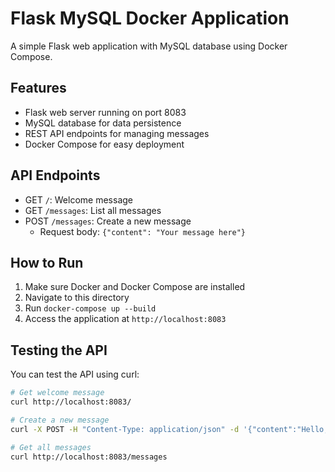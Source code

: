 # Flask MySQL Docker Application

A simple Flask web application with MySQL database using Docker Compose.

## Features
- Flask web server running on port 8083
- MySQL database for data persistence
- REST API endpoints for managing messages
- Docker Compose for easy deployment

## API Endpoints
- GET `/`: Welcome message
- GET `/messages`: List all messages
- POST `/messages`: Create a new message
  - Request body: `{"content": "Your message here"}`

## How to Run
1. Make sure Docker and Docker Compose are installed
2. Navigate to this directory
3. Run `docker-compose up --build`
4. Access the application at `http://localhost:8083`

## Testing the API
You can test the API using curl:

```bash
# Get welcome message
curl http://localhost:8083/

# Create a new message
curl -X POST -H "Content-Type: application/json" -d '{"content":"Hello, Docker!"}' http://localhost:8083/messages

# Get all messages
curl http://localhost:8083/messages
```

